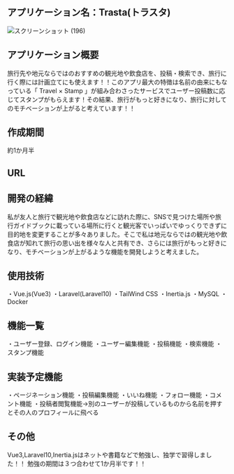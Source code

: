 ## アプリケーション名：Trasta(トラスタ)
![スクリーンショット (196)](https://github.com/kajitowa0301/Trasta/assets/116527855/3bd175ef-5140-4052-876e-48bd1d189b1e)
## アプリケーション概要
旅行先や地元ならではのおすすめの観光地や飲食店を、投稿・検索でき、旅行に行く際には計画立てにも使えます！！このアプリ最大の特徴は名前の由来にもなっている「 Travel × Stamp 」が組み合わさったサービスでユーザー投稿数に応じてスタンプがもらえます！その結果、旅行がもっと好きになり、旅行に対してのモチベーションが上がると考えています！！
## 作成期間
約1か月半
## URL

## 開発の経緯
私が友人と旅行で観光地や飲食店などに訪れた際に、SNSで見つけた場所や旅行ガイドブックに載っている場所に行くと観光客でいっぱいでゆっくりできずに目的地を変更することが多々ありました。そこで私は地元ならではの観光地や飲食店が知れて旅行の思い出を様々な人と共有でき、さらには旅行がもっと好きになり、モチベーションが上がるような機能を開発しようと考えました。
## 使用技術
・Vue.js(Vue3)
・Laravel(Laravel10)
・TailWind CSS
・Inertia.js
・MySQL
・Docker
## 機能一覧
・ユーザー登録、ログイン機能
・ユーザー編集機能
・投稿機能
・検索機能
・スタンプ機能
## 実装予定機能
・ページネーション機能
・投稿編集機能
・いいね機能
・フォロー機能
・コメント機能
・投稿者閲覧機能→別のユーザーが投稿しているものから名前を押すとその人のプロフィールに飛べる
## その他
Vue3,Laravel10,Inertia.jsはネットや書籍などで勉強し、独学で習得しました！！
勉強の期間は３つ合わせて1か月半です！！
